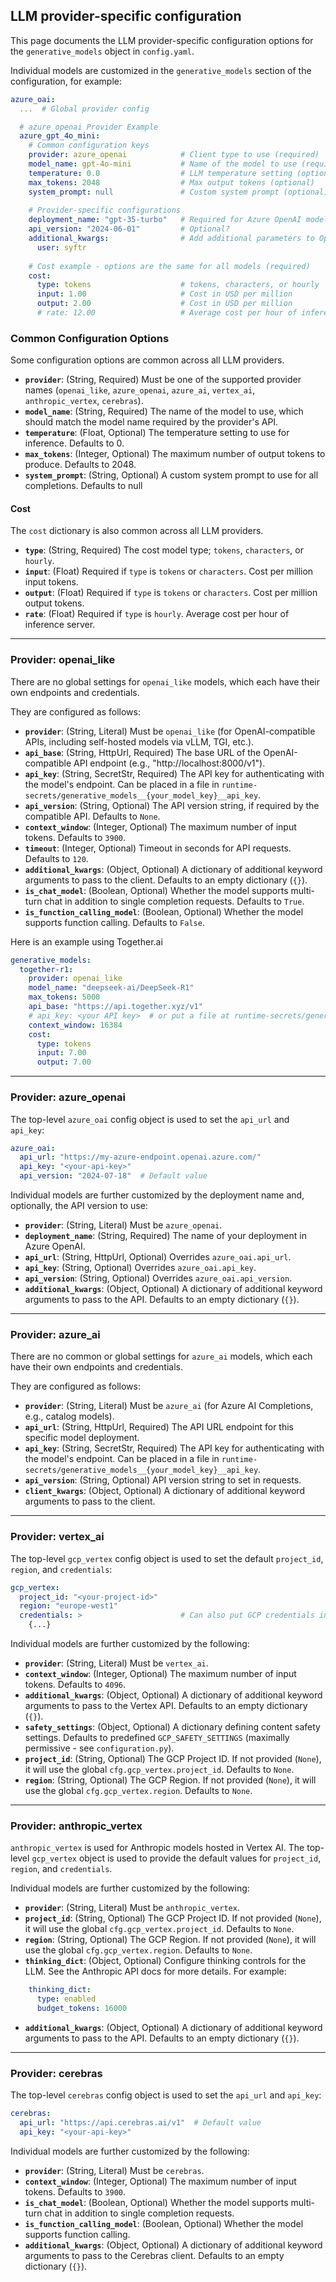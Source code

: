 ## LLM provider-specific configuration

This page documents the LLM provider-specific configuration options for the ``generative_models`` object in ``config.yaml``.

Individual models are customized in the `generative_models` section of the configuration, for example:

```yaml
azure_oai:
  ...  # Global provider config

  # azure_openai Provider Example
  azure_gpt_4o_mini:
    # Common configuration keys
    provider: azure_openai            # Client type to use (required)
    model_name: gpt-4o-mini           # Name of the model to use (required)
    temperature: 0.0                  # LLM temperature setting (optional)
    max_tokens: 2048                  # Max output tokens (optional)
    system_prompt: null               # Custom system prompt (optional)
  
    # Provider-specific configurations
    deployment_name: "gpt-35-turbo"   # Required for Azure OpenAI models
    api_version: "2024-06-01"         # Optional?
    additional_kwargs:                # Add additional parameters to OpenAI request body
      user: syftr
  
    # Cost example - options are the same for all models (required)
    cost:
      type: tokens                    # tokens, characters, or hourly
      input: 1.00                     # Cost in USD per million
      output: 2.00                    # Cost in USD per million
      # rate: 12.00                   # Average cost per hour of inference server, when type is hourly
```

### Common Configuration Options

Some configuration options are common across all LLM providers.

* **`provider`**: (String, Required) Must be one of the supported provider names (`openai_like`, `azure_openai`, `azure_ai`, `vertex_ai`, `anthropic_vertex`, `cerebras`).
* **`model_name`**: (String, Required) The name of the model to use, which should match the model name required by the provider's API.
* **`temperature`**: (Float, Optional) The temperature setting to use for inference. Defaults to 0.
* **`max_tokens`**: (Integer, Optional) The maximum number of output tokens to produce. Defaults to 2048.
* **`system_prompt`**: (String, Optional) A custom system prompt to use for all completions. Defaults to null

#### Cost

The `cost` dictionary is also common across all LLM providers.

* **`type`**: (String, Required) The cost model type; `tokens`, `characters`, or `hourly`.
* **`input`**: (Float) Required if `type` is `tokens` or `characters`. Cost per million input tokens.
* **`output`**: (Float) Required if `type` is `tokens` or `characters`. Cost per million output tokens.
* **`rate`**: (Float) Required if `type` is `hourly`. Average cost per hour of inference server.


---
### Provider: openai_like
There are no global settings for `openai_like` models, which each have their own endpoints and credentials.

They are configured as follows:

* **`provider`**: (String, Literal) Must be `openai_like` (for OpenAI-compatible APIs, including self-hosted models via vLLM, TGI, etc.).
* **`api_base`**: (String, HttpUrl, Required) The base URL of the OpenAI-compatible API endpoint (e.g., "http://localhost:8000/v1").
* **`api_key`**: (String, SecretStr, Required) The API key for authenticating with the model's endpoint. Can be placed in a file in `runtime-secrets/generative_models__{your_model_key}__api_key`.
* **`api_version`**: (String, Optional) The API version string, if required by the compatible API. Defaults to `None`.
* **`context_window`**: (Integer, Optional) The maximum number of input tokens. Defaults to `3900`.
* **`timeout`**: (Integer, Optional) Timeout in seconds for API requests. Defaults to `120`.
* **`additional_kwargs`**: (Object, Optional) A dictionary of additional keyword arguments to pass to the client. Defaults to an empty dictionary (`{}`).
* **`is_chat_model`**: (Boolean, Optional) Whether the model supports multi-turn chat in addition to single completion requests. Defaults to `True`.
* **`is_function_calling_model`**: (Boolean, Optional) Whether the model supports function calling. Defaults to `False`.

Here is an example using Together.ai

```yaml
generative_models:
  together-r1:
    provider: openai_like
    model_name: "deepseek-ai/DeepSeek-R1"
    max_tokens: 5000
    api_base: "https://api.together.xyz/v1"
    # api_key: <your API key>  # or put a file at runtime-secrets/generative_models__togther_r1__api_key
    context_window: 16384
    cost:
      type: tokens
      input: 7.00
      output: 7.00
```

---
### Provider: azure_openai
The top-level `azure_oai` config object is used to set the `api_url` and `api_key`:

```yaml
azure_oai:
  api_url: "https://my-azure-endpoint.openai.azure.com/"
  api_key: "<your-api-key>"
  api_version: "2024-07-18"  # Default value
```

Individual models are further customized by the deployment name and, optionally, the API version to use:

* **`provider`**: (String, Literal) Must be `azure_openai`.
* **`deployment_name`**: (String, Required) The name of your deployment in Azure OpenAI.
* **`api_url`**: (String, HttpUrl, Optional) Overrides `azure_oai.api_url`.
* **`api_key`**: (String, Optional) Overrides `azure_oai.api_key`.
* **`api_version`**: (String, Optional) Overrides `azure_oai.api_version`.
* **`additional_kwargs`**: (Object, Optional) A dictionary of additional keyword arguments to pass to the API. Defaults to an empty dictionary (`{}`).

---
### Provider: azure_ai
There are no common or global settings for `azure_ai` models, which each have their own endpoints and credentials.

They are configured as follows:

* **`provider`**: (String, Literal) Must be `azure_ai` (for Azure AI Completions, e.g., catalog models).
* **`api_url`**: (String, HttpUrl, Required) The API URL endpoint for this specific model deployment.
* **`api_key`**: (String, SecretStr, Required) The API key for authenticating with the model's endpoint. Can be placed in a file in `runtime-secrets/generative_models__{your_model_key}__api_key`.
* **`api_version`**: (String, Optional) API version string to set in requests.
* **`client_kwargs`**: (Object, Optional) A dictionary of additional keyword arguments to pass to the client.

---
### Provider: vertex_ai
The top-level `gcp_vertex` config object is used to set the default `project_id`, `region`, and `credentials`:

```yaml
gcp_vertex:
  project_id: "<your-project-id>"
  region: "europe-west1"
  credentials: >                      # Can also put GCP credentials in a file named runtime-secrets/gcp_vertex__credentials
    {...}
```

Individual models are further customized by the following:

* **`provider`**: (String, Literal) Must be `vertex_ai`.
* **`context_window`**: (Integer, Optional) The maximum number of input tokens. Defaults to `4096`.
* **`additional_kwargs`**: (Object, Optional) A dictionary of additional keyword arguments to pass to the Vertex API. Defaults to an empty dictionary (`{}`).
* **`safety_settings`**: (Object, Optional) A dictionary defining content safety settings. Defaults to predefined `GCP_SAFETY_SETTINGS` (maximally permissive - see `configuration.py`).
* **`project_id`**: (String, Optional) The GCP Project ID. If not provided (`None`), it will use the global `cfg.gcp_vertex.project_id`. Defaults to `None`.
* **`region`**: (String, Optional) The GCP Region. If not provided (`None`), it will use the global `cfg.gcp_vertex.region`. Defaults to `None`.

---
### Provider: anthropic_vertex
`anthropic_vertex` is used for Anthropic models hosted in Vertex AI. The top-level `gcp_vertex` object is used to provide the default values for `project_id`, `region`, and `credentials`.

Individual models are further customized by the following:

* **`provider`**: (String, Literal) Must be `anthropic_vertex`.
* **`project_id`**: (String, Optional) The GCP Project ID. If not provided (`None`), it will use the global `cfg.gcp_vertex.project_id`. Defaults to `None`.
* **`region`**: (String, Optional) The GCP Region. If not provided (`None`), it will use the global `cfg.gcp_vertex.region`. Defaults to `None`.
* **`thinking_dict`**: (Object, Optional) Configure thinking controls for the LLM. See the Anthropic API docs for more details. For example:
```yaml
    thinking_dict:
      type: enabled
      budget_tokens: 16000
```
* **`additional_kwargs`**: (Object, Optional) A dictionary of additional keyword arguments to pass to the API. Defaults to an empty dictionary (`{}`).

---
### Provider: cerebras
The top-level `cerebras` config object is used to set the `api_url` and `api_key`:

```yaml
cerebras:
  api_url: "https://api.cerebras.ai/v1"  # Default value
  api_key: "<your-api-key>"
```

Individual models are further customized by the following:

* **`provider`**: (String, Literal) Must be `cerebras`.
* **`context_window`**: (Integer, Optional) The maximum number of input tokens. Defaults to `3900`.
* **`is_chat_model`**: (Boolean, Optional) Whether the model supports multi-turn chat in addition to single completion requests.
* **`is_function_calling_model`**: (Boolean, Optional) Whether the model supports function calling.
* **`additional_kwargs`**: (Object, Optional) A dictionary of additional keyword arguments to pass to the Cerebras client. Defaults to an empty dictionary (`{}`).
